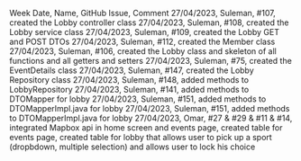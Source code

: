 Week Date, Name, GitHub Issue, Comment
27/04/2023, Suleman, #107, created the Lobby controller class
27/04/2023, Suleman, #108, created the Lobby service class
27/04/2023, Suleman, #109, created the Lobby GET and POST DTOs
27/04/2023, Suleman, #112, created the Member class
27/04/2023, Suleman, #106, created the Lobby class and skeleton of all functions and all getters and setters
27/04/2023, Suleman, #75, created the EventDetails class
27/04/2023, Suleman, #147, created the Lobby Repository class
27/04/2023, Suleman, #148, added methods to LobbyRepository
27/04/2023, Suleman, #141, added methods to DTOMapper for lobby
27/04/2023, Suleman, #151, added methods to DTOMapperImpl.java for lobby
27/04/2023, Suleman, #151, added methods to DTOMapperImpl.java for lobby
27/04/2023, Omar, #27 & #29 & #11 & #14, integrated Mapbox api in home screen and events page, created table for events page, created table for lobby that allows user to pick up a sport (dropbdown, multiple selection) and allows user to lock his choice
